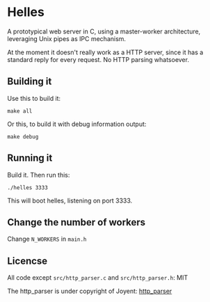 # Helles

A prototypical web server in C, using a master-worker architecture, leveraging
Unix pipes as IPC mechanism.

At the moment it doesn't really work as a HTTP server, since it has a standard
reply for every request. No HTTP parsing whatsoever.

## Building it

Use this to build it:

```
make all
```

Or this, to build it with debug information output:

```
make debug
```

## Running it

Build it. Then run this:

```
./helles 3333
```

This will boot helles, listening on port 3333.

## Change the number of workers

Change `N_WORKERS` in `main.h`

## Licencse

All code except `src/http_parser.c` and `src/http_parser.h`: MIT

The http_parser is under copyright of Joyent: [http_parser](https://github.com/joyent/http-parser)
